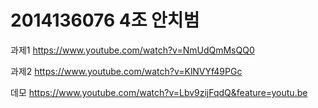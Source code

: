 # 2014136076 4조 안치범
과제1 https://www.youtube.com/watch?v=NmUdQmMsQQ0

과제2 https://www.youtube.com/watch?v=KlNVYf49PGc

데모 https://www.youtube.com/watch?v=Lbv9zijFqdQ&feature=youtu.be
